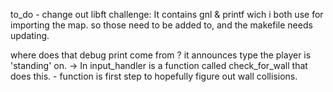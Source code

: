 to_do
	- change out libft
	challenge: It contains gnl & printf wich i both use for importing the map.
				so those need to be added to, and the makefile needs updating.

where does that debug print come from ? it announces type the player is 'standing' on.
	-> In input_handler is a function called check_for_wall that does this.
		- function is first step to hopefully figure out wall collisions.

